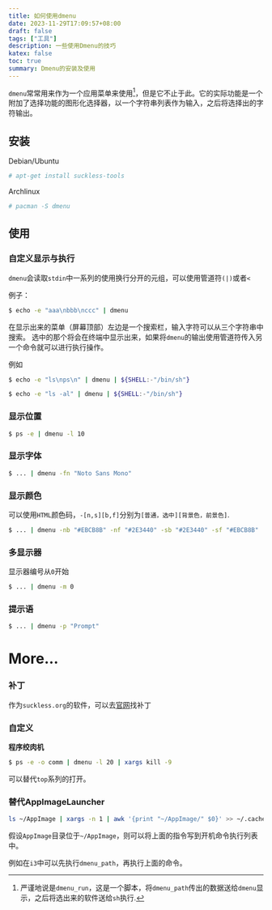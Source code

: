 ```yaml
---
title: 如何使用dmenu
date: 2023-11-29T17:09:57+08:00
draft: false
tags: ["工具"]
description: 一些使用Dmenu的技巧
katex: false
toc: true
summary: Dmenu的安装及使用
---
```


`dmenu`常常用来作为一个应用菜单来使用[^1]，但是它不止于此。它的实际功能是一个附加了选择功能的图形化选择器，以一个字符串列表作为输入，之后将选择出的字符输出。

## 安装

Debian/Ubuntu

``` bash
# apt-get install suckless-tools
```

Archlinux

``` bash
# pacman -S dmenu
```

## 使用

### 自定义显示与执行

`dmenu`会读取`stdin`中一系列的使用换行分开的元组，可以使用管道符`(|)`或者`<`

例子：

``` bash
$ echo -e "aaa\nbbb\nccc" | dmenu
```

在显示出来的菜单（屏幕顶部）左边是一个搜索栏，输入字符可以从三个字符串中搜索。
选中的那个将会在终端中显示出来，如果将`dmenu`的输出使用管道符传入另一个命令就可以进行执行操作。

例如

``` bash
$ echo -e "ls\nps\n" | dmenu | ${SHELL:-"/bin/sh"}

$ echo -e "ls -al" | dmenu | ${SHELL:-"/bin/sh"}
```

### 显示位置

``` bash
$ ps -e | dmenu -l 10
```

### 显示字体

``` bash
$ ... | dmenu -fn "Noto Sans Mono"
```

### 显示颜色

可以使用`HTML`颜色码，`-[n,s][b,f]`分别为`[普通，选中][背景色，前景色]`.

``` bash
$ ... | dmenu -nb "#EBCB8B" -nf "#2E3440" -sb "#2E3440" -sf "#EBCB8B"
```

### 多显示器

显示器编号从`0`开始

``` bash
$ ... | dmenu -m 0
```

### 提示语

``` bash
$ ... | dmenu -p "Prompt"
```

# More...

### 补丁

作为`suckless.org`的软件，可以去[官网](https://tools.suckless.org/dmenu/patches/)找补丁

### 自定义

**程序绞肉机**

``` bash
$ ps -e -o comm | dmenu -l 20 | xargs kill -9
```

可以替代`top`系列的打开。

### 替代AppImageLauncher

``` bash
ls ~/AppImage | xargs -n 1 | awk '{print "~/AppImage/" $0}' >> ~/.cache/dmenu_run
```

假设`AppImage`目录位于`~/AppImage`，则可以将上面的指令写到开机命令执行列表中。

例如在`i3`中可以先执行`dmenu_path`，再执行上面的命令。

[^1]:严谨地说是`dmenu_run`，这是一个脚本，将`dmenu_path`传出的数据送给`dmenu`显示，之后将选出来的软件送给`sh`执行.
